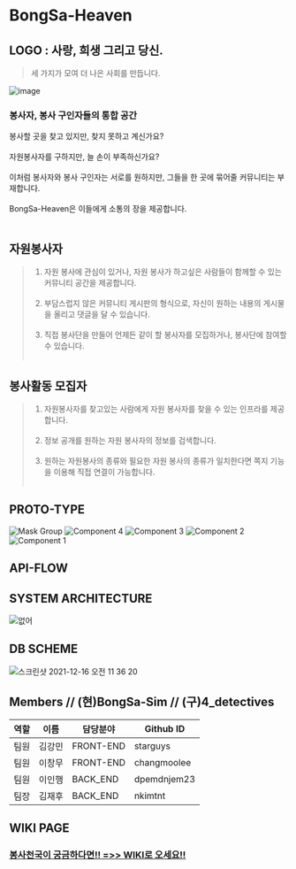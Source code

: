 # BongSa-Heaven

##  LOGO : 사랑, 희생 그리고 당신. 
> 세 가지가 모여 더 나은 사회를 만듭니다.

![image](https://user-images.githubusercontent.com/84559872/144054147-eb0423cd-cb5a-4432-9fb6-8403f93e8483.png)

### 봉사자, 봉사 구인자들의 통합 공간
봉사할 곳을 찾고 있지만, 찾지 못하고 계신가요?
<br><br>
자원봉사자를 구하지만, 늘 손이 부족하신가요?
<br><br>
이처럼 봉사자와 봉사 구인자는 서로를 원하지만, 그들을 한 곳에 묶어줄 커뮤니티는 부재합니다.
<br><br>
BongSa-Heaven은 이들에게 소통의 장을 제공합니다.
<br><br>



## 자원봉사자
>1. 자원 봉사에 관심이 있거나, 자원 봉사가 하고싶은 사람들이 함께할 수 있는 커뮤니티 공간을 제공합니다.<br><br>
>2. 부담스럽지 않은 커뮤니티 게시판의 형식으로, 자신이 원하는 내용의 게시물을 올리고 댓글을 달 수 있습니다.<br><br>
>3. 직접 봉사단을 만들어 언제든 같이 할 봉사자를 모집하거나, 봉사단에 참여할 수 있습니다.<br><br>

## 봉사활동 모집자
>1. 자원봉사자를 찾고있는 사람에게 자원 봉사자를 찾을 수 있는 인프라를 제공합니다.<br><br>
>2. 정보 공개를 원하는 자원 봉사자의 정보를 검색합니다.<br><br>
>3. 원하는 자원봉사의 종류와 필요한 자원 봉사의 종류가 일치한다면 쪽지 기능을 이용해 직접 연결이 가능합니다.<br><br>


## PROTO-TYPE
![Mask Group](https://user-images.githubusercontent.com/83863101/143885559-ce29d6d3-9cbc-406b-9424-a6ef0d29e478.png)
![Component 4](https://user-images.githubusercontent.com/83863101/143885575-6cd45b28-9bf4-4577-8a8a-b6eee64907b2.png)
![Component 3](https://user-images.githubusercontent.com/83863101/143885578-36b355c7-55c3-4325-812c-24401d14cbe2.png)
![Component 2](https://user-images.githubusercontent.com/83863101/143885581-f97f818e-3281-4680-a445-61b4f6bb67f3.png)
![Component 1](https://user-images.githubusercontent.com/83863101/143885588-f294e700-0a5d-4eed-b270-3fca70b6af44.png)

## API-FLOW


## SYSTEM ARCHITECTURE
![없어](https://media.discordapp.net/attachments/907147754386640903/920917038560575588/7fa0b62e48229900.png?width=1000&height=800)

## DB SCHEME
![스크린샷 2021-12-16 오전 11 36 20](https://user-images.githubusercontent.com/83863101/146297641-72c26b3e-184a-4486-9c7f-0c27598bb727.png)



## Members // (현)BongSa-Sim  // (구)4_detectives
역할 | 이름 | 담당분야 | Github ID
--- | --- | ------ | ---------
팀원 | 김강민 | FRONT-END | starguys
팀원 | 이창무 | FRONT-END | changmoolee
팀원 | 이인행 | BACK_END | dpemdnjem23
팀장 | 김재후 | BACK_END | nkimtnt

## WIKI PAGE
### [봉사천국이 궁금하다면!! =>> WIKI로 오세요!!](https://github.com/codestates/BongSa-Heaven/wiki)
